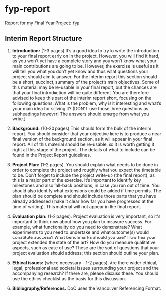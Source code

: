 # fyp-report
Report for my Final Year Project: `fyp`

## Interim Report Structure

1. **Introduction:** (1-3 pages) It’s a good idea to try to write the introduction to your final report early on in the project. However, you will find it hard, as you won’t yet have a complete story and you won’t know what your main contributions are going to be. However, the exercise is useful as it will tell you what you don’t yet know and thus what questions your project should aim to answer. For the interim report this section should be a short, succinct, summary of the project’s main objectives. Some of this material may be re-usable in your final report, but the chances are that your final introduction will be quite different.  You are therefore advised to keep this part of the interim report short, focusing on the following questions: What is the problem, why is it interesting and what’s your main idea for solving it?  (DON'T use those three questions as subheadings however!  The answers should emerge from what you write.)

1. **Background:** (10-20 pages) This should form the bulk of the interim report. You should consider that your objective here is to produce a near final version of the background section, as it will appear in your final report.  All of this material should be re-usable, so it is worth getting it right at this stage of the project.  The details of what to include can be found in the Project Report guidelines.

1. **Project Plan:** (1-2 pages). You should explain what needs to be done in order to complete the project and roughly what you expect the timetable to be. Don’t forget to include the project write-up (the final report), as this is a major part of the exercise. It’s important to identify key milestones and also fall-back positions, in case you run out of time.  You should also identify what extensions could be added if time permits.  The plan should be complete and should include those parts that you have already addressed (make it clear how far you have progressed at the time of writing).  This material will not appear in the final report.

1. **Evaluation plan:** (1-2 pages). Project evaluation is very important, so it's important to think now about how you plan to measure success. For example, what functionality do you need to demonstrate?  What experiments to you need to undertake and what outcome(s) would constitute success?  What benchmarks should you use? How has your project extended the state of the art?  How do you measure qualitative aspects, such as ease of use?  These are the sort of questions that your project evaluation should address; this section should outline your plan.

1. **Ethical issues:** (where necessary - 1-2 pages). Are there wider ethical, legal, professional and societal issues surrounding your project and the accompanying research? If there are, please discuss these. You should use the ethics checklist as the basis for this discussion. 

1. **Bibliography/References.** DoC uses the Vancouver Referencing Format.